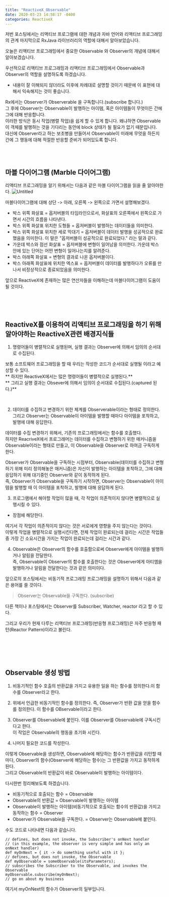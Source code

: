 ```yaml
---
title: "ReactiveX_Observable"
date: 2020-03-23 14:58:17 -0400
categories: ReactiveX
--- 
```


저번 포스팅에서는 리액티브 프로그램에 대한 개념과 자바 언어와 리액티브 프로그래밍의 관계 마지막으로 RxJava 라이브러리의 역할에 대해서 알아보았습니다.  

오늘은 리액티브 프로그래밍에서 중요한 Observable 와 Observer의 개념에 대해서 알아보겠습니다.  

우선적으로 리액티브 프로그래밍과 리액티브 프로그래밍에서 Observable과 Observer의 역할을 설명하도록 하겠습니다.  
- 내용이 잘 이해되지 않더라도 이후에 차례대로 설명할 것이기 때문에 이 표현에 대해서 익숙해지는 것이 좋습니다.  

Rx에서는 Observer가 Observerable 을 구독합니다.(subscribe 합니다.)  
그 후에 Observer는 Observable이 발행하는 아이템, 혹은 아이템들이 무엇이든 간에 그에 대해 반응합니다.  
이러한 방식은 동시 작업(병렬 작업)을 쉽게 할 수 있게 합니다. 왜냐하면 Observable이 객체를 발행하는 것을 기다리는 동안에 block 상태가 될 필요가 없기 때문입니다.  
대신에 Observer라고 하는 보초병을 만들어서 Observable이 미래에 무엇을 하든지 간에 그 행동에 대해 적절한 반응할 준비가 되어있도록 합니다.  

<br/>
<br/>

## 마블 다이어그램 (Marble 다이어그램)
리액티브 프로그래밍을 알기 위해서는 다음과 같은 마블 다이어그램을 읽을 줄 알아야한다.
![Untitled](https://user-images.githubusercontent.com/57262833/77613286-b19a0180-6f6d-11ea-874f-fbbc9306c4b9.png)

마블다이어그램에 대해 상단 -> 아래, 오른쪽 -> 왼쪽으로 가면서 설명해보겠다.  
- 박스 위쪽 화살표 = 옵저버블의 타임라인으로서, 화살표의 오른쪽에서 왼쪽으로 가면서 시간의 흐름을 나타낸다.  
- 박스 위쪽 화살표 위치한 도형들 = 옵저버블이 발행하는 데이터들을 의미한다.  
- 박스 위쪽 화살표 위치한 세로 막대기 = 옵저버블이 데이터 발행을 성공적으로 완료했음을 의미한다. 이 말은 "옵저버블이 성공적으로 완료되었다." 라는 말과 같다.  
- 가운데 박스와 점선 화살표 = 옵저버블에 변형이 일어남을 의미한다. 가운데 박스 안에 있는 단어는 어떤 변형이 일어나는지를 알려준다.  
- 박스 아래쪽 화살표 = 변형의 결과로 나온 옵저버블이다.  
- 박스 아래쪽 화살표에 위치한 엑스표 = 옵저버블이 데이터를 발행하다가 오류를 만나서 비정상적으로 종료되었음을 의미한다.  

앞으로 ReactiveX에 존재하는 많은 연산자들을 이해하는데 마블다이어그램이 도움이 될 것이다.  

<br/>
<br/>
<br/>

## ReactiveX를 이용하여 리액티브 프로그래밍을 하기 위해 알아야하는 ReactiveX관련 배경지식들

1. 명령어들이 병렬적으로 실행된며, 실행 결과는 Observer에 의해서 임의의 순서대로 수집된다.  

보통 소프트웨어 프로그래밍을 할 때 우리는 작성한 코드가 순서대로 실행될 이라고 예상할 수 있다.  
** 하지만 ReactiveX에서는 많은 명령어들이 병렬적으로 실행된다.**  
** 그리고 실행 결과는 Obsever에 의해서 임의이 순서대로 수집된다.(captured 된다.)**  

<br/>

2. 데이터를 수집하고 변경하기 위한 체계를 Observerable이라는 형태로 정의한다. 그리고 Observer는 Observable이 아이템을 발행할 때마다 아이템을 포착하고, 
발행에 대해 응답한다.

데이터를 수집 변경하기 위해서, 기존의 프로그래밍에서는 함수를 호출했다.  
하지만 ReacriveX에서 프로그래머는 데이터를 수집하고 변형하기 위한 매커니즘을 Observable이라는 형태로 만들고, 이 Observable을 Observer로 하여금 구독하게 한다.  

Observer가 Observable을 구독하는 시점부터, 
Observable(데이터를 수집하고 변형하기 위해 미리 정의해놓은 매커니즘)은 자신이 발행하는 아이템을 포착하고,
그에 대해 응답하기 위해 대기중인 Observer와 같이 동작하게 된다.  
즉, Observer가 Observable을 구독하기 시작하면, Observer는 Observable이 아이템을 발행할 때 이 아이템을 포착하고, 
발행에 대해 응답하게 된다.  

3. 프로그램에서 해야할 작업이 많을 때, 각 작업이 의존적이지 않다면 병렬적으로 실행시킬 수 있다.  
- 장점에 해당한다.  

여기서 각 작업이 의존적이지 않다는 것은 서로에게 영향을 주지 않는다는 것이다.  
이렇게 작업을 병렬적으로 실행시킨다면, 전체 작업이 완료되는데 걸리는 시간은 작업들 중 가장 긴 소요시간을 가지는 작업이 완료되는데 걸리는 시간과 같다.  

4. Observable은 Observer의 함수를 호출함으로써 Observer에게 아이템을 발행하거나 알림을 전달한다.  
즉, Observable이 Observer의 함수를 호출한다는 것은 Observer에게 아티엠을 발행하거나 알림을 전달한다는 것과 같은 의미이다.  

앞으로의 포스팅에서는 비동기적 프로그래밍 프로그래밍을 설명하기 위해서 다음과 같은 용어를 쓸 것이다.  
> Observer는 Observable을 구독한다. (subscribe)

다른 책이나 포스팅에서는 
Observer를 Subscriber, Watcher, reactor 라고 할 수 있다.  

그리고 우리가 현재 다루는 리액티브 프로그래밍(반응형 프로그래밍)은 자주 반응형 패턴(Reactor Pattern)이라고 불린다.  

<br/>
<br/>
<br/>
<br/>

## Observable 생성 방법
1. 비동기적인 함수 호출의 반환값을 가지고 유용한 일을 하는 함수를 정의한다.이 함수를 Observer라고 한다.  

2. 위에서 언급한 비동기적인 함수를 정의한다. 즉, Observer가 반환 값을 얻을 함수를 정의한다. 이 함수를 OBservable이라고 한다.  

3. Observer를 Observable에 붙인다. 이를 Observer를 Observable에 구독시킨다고 한다.   
이 작업은 Observable의 행동을 초기화 시킨다.  

4. 나머지 필요한 코드를 작성한다.  

이렇게 Observable을 생성하면, Observable에 해당하는 함수가 반환값을 리턴할 때마다, 
Observer의 함수(Observer에 해당하는 함수)는 그 반환값을 가지고 동작하게 된다.  
그리고 Observable의 반환값이 바로 Observable이 발행하는 아이템이다.  

다시한번 정리해보도록 하겠습니다.  
- 비동기적으로 호출되는 함수 = Observable  
- Observable의 반환값 = Observable이 발행하는 아이템  
- Observable이 발행하는 아이템(비동기적으로 호출되는 함수의 반환값)을 가지고 동작하는 함수 = Observer  
- Observer가 Observable을 구독한다. = Observer는 Observable에 붙인다.  

수도 코드로 나타내면 다음과 같습니다.
```
// defines, but does not invoke, the Subscriber's onNext handler
// (in this example, the observer is very simple and has only an onNext handler)
def myOnNext = { it -> do something useful with it };
// defines, but does not invoke, the Observable
def myObservable = someObservable(itsParameters);
// subscribes the Subscriber to the Observable, and invokes the Observable
myObservable.subscribe(myOnNext);
// go on about my business
```

여기서 myOnNext의 함수가 Observer의 일부입니다.



